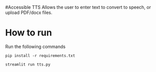 #Accessible TTS
Allows the user to enter text to convert to speech, or upload PDF/docx files.

# How to run
Run the following commands
```
pip install -r requirements.txt
```
```
streamlit run tts.py
```
